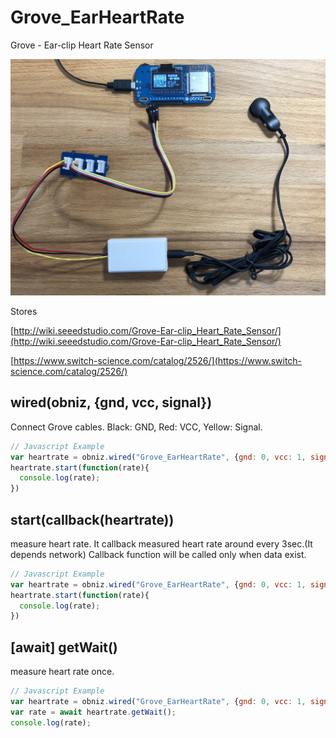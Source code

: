 # Grove_EarHeartRate
Grove - Ear-clip Heart Rate Sensor

![](./heartrate.jpg)

Stores

[http://wiki.seeedstudio.com/Grove-Ear-clip_Heart_Rate_Sensor/](http://wiki.seeedstudio.com/Grove-Ear-clip_Heart_Rate_Sensor/)

[https://www.switch-science.com/catalog/2526/](https://www.switch-science.com/catalog/2526/)


## wired(obniz, {gnd, vcc, signal})
Connect Grove cables.
Black: GND, Red: VCC, Yellow: Signal.

```javascript
// Javascript Example
var heartrate = obniz.wired("Grove_EarHeartRate", {gnd: 0, vcc: 1, signal: 2});
heartrate.start(function(rate){
  console.log(rate);
})
```

## start(callback(heartrate))
measure heart rate.
It callback measured heart rate around every 3sec.(It depends network)
Callback function will be called only when data exist.
```javascript
// Javascript Example
var heartrate = obniz.wired("Grove_EarHeartRate", {gnd: 0, vcc: 1, signal: 2});
heartrate.start(function(rate){
  console.log(rate);
})
```

## [await] getWait()
measure heart rate once. 

```javascript
// Javascript Example
var heartrate = obniz.wired("Grove_EarHeartRate", {gnd: 0, vcc: 1, signal: 2});
var rate = await heartrate.getWait();
console.log(rate);
```


